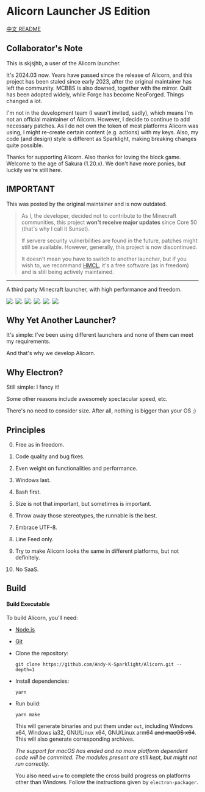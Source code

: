 # Alicorn Launcher JS Edition

[中文 README](./README_ZH.md)

## Collaborator's Note

This is skjsjhb, a user of the Alicorn launcher.

It's 2024.03 now. Years have passed since the release of Alicorn, and this project has been staled since early 2023, after the original maintainer has left the community. MCBBS is also downed, together with the mirror. Quilt has been adopted widely, while Forge has become NeoForged. Things changed a lot.

I'm not in the development team (I wasn't invited, sadly), which means I'm not an official maintainer of Alicorn. However, I decide to continue to add necessary patches. As I do not own the token of most platforms Alicorn was using, I might re-create certain content (e.g. actions) with my keys. Also, my code (and design) style is different as Sparklight, making breaking changes quite possible.

Thanks for supporting Alicorn. Also thanks for loving the block game. Welcome to the age of Sakura (1.20.x). We don't have more ponies, but luckily we're still here.

## IMPORTANT

This was posted by the original maintainer and is now outdated.

> As I, the developer, decided not to contribute to the Minecraft communities, this project **won't receive major updates** since Core 50 (that's why I call it Sunset).
>
> If servere security vulnerbilities are found in the future, patches might still be available. However, generally, this project is now discontinued.
>
> It doesn't mean you have to switch to another launcher, but if you wish to, we recommand [HMCL](https://github.com/huanghongxun/HMCL), it's a free software (as in freedom) and is still being actively maintained.

---

A third party Minecraft launcher, with high performance and freedom.

![.](https://img.shields.io/badge/Alicorn-is%20cute!-df307f)
![.](https://github.com/Andy-K-Sparklight/Alicorn/actions/workflows/codeql-analysis.yml/badge.svg)
![.](https://github.com/Andy-K-Sparklight/Alicorn/actions/workflows/node.js.yml/badge.svg)
![.](https://deepscan.io/api/teams/16407/projects/19670/branches/514338/badge/grade.svg)
![.](https://img.shields.io/github/repo-size/Andy-K-Sparklight/Alicorn)
![.](https://img.shields.io/github/license/Andy-K-Sparklight/Alicorn)

## Why Yet Another Launcher?

It's simple: I've been using different launchers and none of them can meet my requirements.

And that's why we develop Alicorn.

## Why Electron?

Still simple: I fancy it!

Some other reasons include awesomely spectacular speed, etc.

There's no need to consider size. After all, nothing is bigger than your OS ;)

## Principles

0. Free as in freedom.

1. Code quality and bug fixes.

2. Even weight on functionalities and performance.

3. Windows last.

4. Bash first.

5. Size is not that important, but sometimes is important.

6. Throw away those stereotypes, the runnable is the best.

7. Embrace UTF-8.

8. Line Feed only.

9. Try to make Alicorn looks the same in different platforms, but not definitely.

10. No SaaS.

## Build

#### Build Executable

To build Alicorn, you'll need:

- [Node.js](https://nodejs.org)

- [Git](https://git-scm.com)

- Clone the repository:
  
  ```shell
  git clone https://github.com/Andy-K-Sparklight/Alicorn.git --depth=1
  ```

- Install dependencies:
  
  ```shell
  yarn
  ```

- Run build:
  
  ```shell
  yarn make
  ```
  
  This will generate binaries and put them under `out`, including Windows x64, Windows ia32, GNU/Linux x64, GNU/Linux arm64 ~~and macOS x64~~. This will also generate corresponding archives.
  
  _The support for macOS has ended and no more platform dependent code will be commited. The modules present are still kept, but might not run correctly._
  
  You also need `wine` to complete the cross build progress on platforms other than Windows. Follow the instructions given by `electron-packager`.
